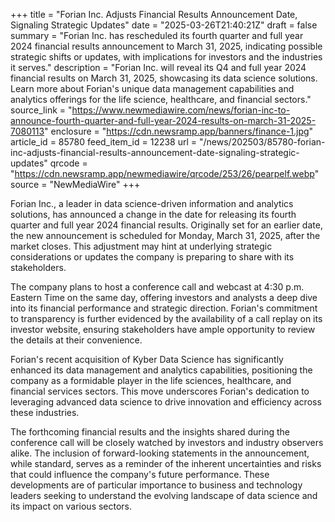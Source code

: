 +++
title = "Forian Inc. Adjusts Financial Results Announcement Date, Signaling Strategic Updates"
date = "2025-03-26T21:40:21Z"
draft = false
summary = "Forian Inc. has rescheduled its fourth quarter and full year 2024 financial results announcement to March 31, 2025, indicating possible strategic shifts or updates, with implications for investors and the industries it serves."
description = "Forian Inc. will reveal its Q4 and full year 2024 financial results on March 31, 2025, showcasing its data science solutions. Learn more about Forian's unique data management capabilities and analytics offerings for the life science, healthcare, and financial sectors."
source_link = "https://www.newmediawire.com/news/forian-inc-to-announce-fourth-quarter-and-full-year-2024-results-on-march-31-2025-7080113"
enclosure = "https://cdn.newsramp.app/banners/finance-1.jpg"
article_id = 85780
feed_item_id = 12238
url = "/news/202503/85780-forian-inc-adjusts-financial-results-announcement-date-signaling-strategic-updates"
qrcode = "https://cdn.newsramp.app/newmediawire/qrcode/253/26/pearpelf.webp"
source = "NewMediaWire"
+++

<p>Forian Inc., a leader in data science-driven information and analytics solutions, has announced a change in the date for releasing its fourth quarter and full year 2024 financial results. Originally set for an earlier date, the new announcement is scheduled for Monday, March 31, 2025, after the market closes. This adjustment may hint at underlying strategic considerations or updates the company is preparing to share with its stakeholders.</p><p>The company plans to host a conference call and webcast at 4:30 p.m. Eastern Time on the same day, offering investors and analysts a deep dive into its financial performance and strategic direction. Forian's commitment to transparency is further evidenced by the availability of a call replay on its investor website, ensuring stakeholders have ample opportunity to review the details at their convenience.</p><p>Forian's recent acquisition of Kyber Data Science has significantly enhanced its data management and analytics capabilities, positioning the company as a formidable player in the life sciences, healthcare, and financial services sectors. This move underscores Forian's dedication to leveraging advanced data science to drive innovation and efficiency across these industries.</p><p>The forthcoming financial results and the insights shared during the conference call will be closely watched by investors and industry observers alike. The inclusion of forward-looking statements in the announcement, while standard, serves as a reminder of the inherent uncertainties and risks that could influence the company's future performance. These developments are of particular importance to business and technology leaders seeking to understand the evolving landscape of data science and its impact on various sectors.</p>